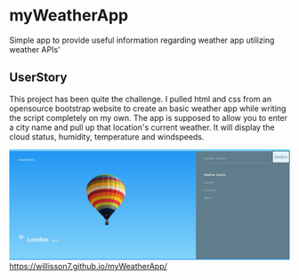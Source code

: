 # myWeatherApp
Simple app to provide useful information regarding weather app utilizing  weather APIs'

## UserStory

This project has been quite the challenge. I pulled html and css from an opensource bootstrap website to create an basic weather app while writing the script completely on my own. The app is supposed to allow you to enter a city name and pull up that location's current weather. It will display the cloud status, humidity, temperature and windspeeds.

![Alt text](Assets/img/ScreenShot.jpg)
https://willisson7.github.io/myWeatherApp/
